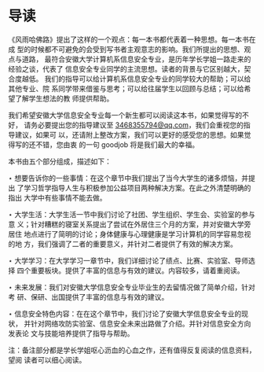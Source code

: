 # 导读

 《风雨哈佛路》提出了这样的一个观点：每一本书都代表着一种思想。每一本书在成 型的时候都不可避免的会受到写书者主观意志的影响。我们所提出的思想、观点与道路， 最符合安徽大学计算机系信息安全专业，是历年学长学姐一路走来的经验之谈，代表了 信息安全专业同学的主流思想。读者的背景与它区别越大，契合度越低。 我们的指导可以给计算机系信息安全专业的同学较大的帮助；可以给其他专业、院 系同学带来借鉴与思考；可以给往届学生以回顾与总结；可以给希望了解学生想法的教 师提供帮助。

 我们希望安徽大学信息安全专业每一个新生都可以阅读这本书，如果觉得写的不好， 请务必要提出您的指导建议至 3468355794@qq.com，我们会重视您的指导建议，如果可 以，还请附上整改方案，我们可以更好的感受您的思想。如果觉得写的还不错，您由衷 的一句 goodjob 将是我们最大的幸福。

 本书由五个部分组成，描述如下：

 ⋆ 想要告诉你的一些事情：在这个章节中我们提出了当今大学生的诸多烦恼，并提出 了学习哲学指导人生与积极参加公益项目两种解决方案。在此之外清楚明确的指出 大学中有些事情不能去做。

 ⋆ 大学生活：大学生活一节中我们讨论了社团、学生组织、学生会、实验室的参与意 义；针对糟糕的寝室关系提出了尝试在外居住三个月的方案，并对安徽大学旁居住 地点进行了简明的讨论；身体健康与心理健康是学习计算机的同学容易忽视的地 方，我们强调了二者的重要意义，并针对二者提供了有效的解决方案。

 ⋆ 大学学习：在大学学习一章节中，我们详细讨论了绩点、比赛、实验室、导师选择 四个重要板块。提供了丰富的信息与有效的建议。内容较多，请着重阅读。

 ⋆ 未来发展：我们对安徽大学信息安全专业毕业生的去留情况做了简单介绍，针对考 研、保研、出国提供了丰富的信息与有效的建议。

 ⋆ 信息安全特色内容：在在这个章节中，我们讨论了安徽大学信息安全专业的现状， 并针对网络攻防实验室、信息安全未来出路做了介绍。并针对信息安全方向发表论 文与技能培养提供了指导与帮助。

 注：备注部分都是学长学姐呕心沥血的心血之作，还有值得反复阅读的信息资料，望阅 读者可以细心阅读。

